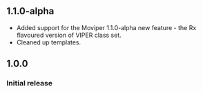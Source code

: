 ## 1.1.0-alpha

* Added support for the Moviper 1.1.0-alpha new feature - the Rx flavoured version of VIPER class set.
* Cleaned up templates.


## 1.0.0

### Initial release
